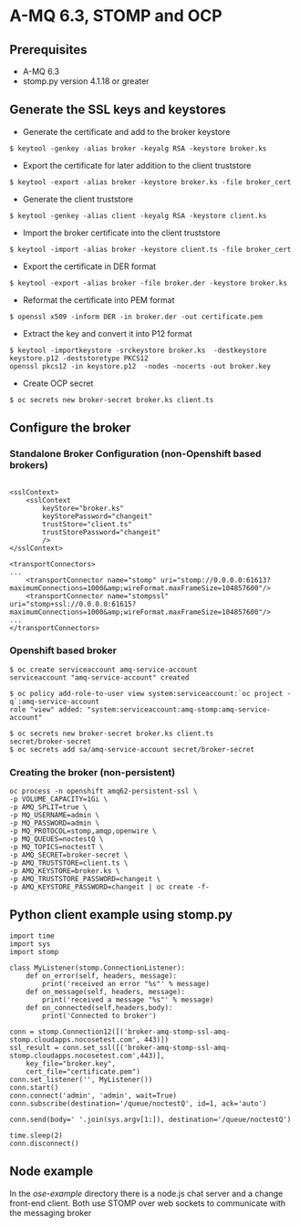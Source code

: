 # A-MQ 6.3, STOMP and OCP

## Prerequisites

* A-MQ 6.3
* stomp.py version 4.1.18 or greater

## Generate the SSL keys and keystores

* Generate the certificate and add to the broker keystore
```
$ keytool -genkey -alias broker -keyalg RSA -keystore broker.ks
```

* Export the certificate for later addition to the client truststore
```
$ keytool -export -alias broker -keystore broker.ks -file broker_cert
```
* Generate the client truststore
```
$ keytool -genkey -alias client -keyalg RSA -keystore client.ks
```
* Import the broker certificate into the client truststore
```
$ keytool -import -alias broker -keystore client.ts -file broker_cert
```
* Export the certificate in DER format
```
$ keytool -export -alias broker -file broker.der -keystore broker.ks
```
* Reformat the certificate into PEM format
```
$ openssl x509 -inform DER -in broker.der -out certificate.pem
```
* Extract the key and convert it into P12 format
```
$ keytool -importkeystore -srckeystore broker.ks  -destkeystore keystore.p12 -deststoretype PKCS12
openssl pkcs12 -in keystore.p12  -nodes -nocerts -out broker.key
```

* Create OCP secret

```
$ oc secrets new broker-secret broker.ks client.ts
```

## Configure the broker

### Standalone Broker Configuration (non-Openshift based brokers)
```

<sslContext>
    <sslContext
        keyStore="broker.ks"
        keyStorePassword="changeit"
        trustStore="client.ts"
        trustStorePassword="changeit"
        />
</sslContext>

<transportConnectors>
...
    <transportConnector name="stomp" uri="stomp://0.0.0.0:61613?maximumConnections=1000&amp;wireFormat.maxFrameSize=104857600"/>
    <transportConnector name="stompssl" uri="stomp+ssl://0.0.0.0:61615?maximumConnections=1000&amp;wireFormat.maxFrameSize=104857600"/>
...
</transportConnectors>
```


### Openshift based broker

```
$ oc create serviceaccount amq-service-account
serviceaccount "amq-service-account" created

$ oc policy add-role-to-user view system:serviceaccount:`oc project -q`:amq-service-account
role "view" added: "system:serviceaccount:amq-stomp:amq-service-account"

$ oc secrets new broker-secret broker.ks client.ts
secret/broker-secret
$ oc secrets add sa/amq-service-account secret/broker-secret
```

### Creating the broker (non-persistent)
```
oc process -n openshift amq62-persistent-ssl \
-p VOLUME_CAPACITY=1Gi \
-p AMQ_SPLIT=true \
-p MQ_USERNAME=admin \
-p MQ_PASSWORD=admin \
-p MQ_PROTOCOL=stomp,amqp,openwire \
-p MQ_QUEUES=noctestQ \
-p MQ_TOPICS=noctestT \
-p AMQ_SECRET=broker-secret \
-p AMQ_TRUSTSTORE=client.ts \
-p AMQ_KEYSTORE=broker.ks \
-p AMQ_TRUSTSTORE_PASSWORD=changeit \
-p AMQ_KEYSTORE_PASSWORD=changeit | oc create -f-
```



## Python client example using stomp.py

```
import time
import sys
import stomp

class MyListener(stomp.ConnectionListener):
    def on_error(self, headers, message):
        print('received an error "%s"' % message)
    def on_message(self, headers, message):
        print('received a message "%s"' % message)
    def on_connected(self,headers,body):
        print('Connected to broker')

conn = stomp.Connection12([('broker-amq-stomp-ssl-amq-stomp.cloudapps.nocosetest.com', 443)])
ssl_result = conn.set_ssl([('broker-amq-stomp-ssl-amq-stomp.cloudapps.nocosetest.com',443)],
    key_file="broker.key",
    cert_file="certificate.pem")
conn.set_listener('', MyListener())
conn.start()
conn.connect('admin', 'admin', wait=True)
conn.subscribe(destination='/queue/noctestQ', id=1, ack='auto')

conn.send(body=' '.join(sys.argv[1:]), destination='/queue/noctestQ')

time.sleep(2)
conn.disconnect()
```

## Node example

In the _ose-example_ directory there is a node.js chat server and a change front-end client. Both use STOMP over web sockets to communicate with the messaging broker
